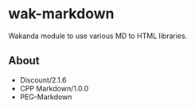 wak-markdown
============

Wakanda module to use various MD to HTML libraries.

About
-----
* Discount/2.1.6
* CPP Markdown/1.0.0
* PEG-Markdown
